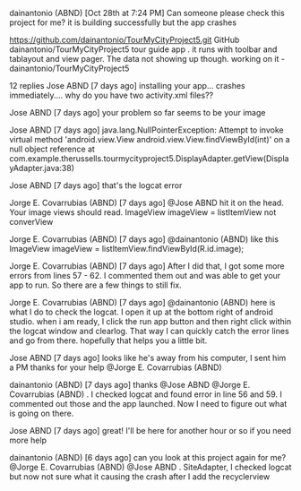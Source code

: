 
dainantonio (ABND) [Oct 28th at 7:24 PM]
Can someone please check this project for me? it is building successfully but the app crashes

https://github.com/dainantonio/TourMyCityProject5.git
GitHub
dainantonio/TourMyCityProject5
tour guide app . it runs with toolbar and tablayout and view pager. The data not showing up though. working on it - dainantonio/TourMyCityProject5
 


12 replies
Jose ABND [7 days ago]
installing your app... crashes immediately.... why do you have two activity.xml files??

Jose ABND [7 days ago]
your problem so far seems to be your image

Jose ABND [7 days ago]
java.lang.NullPointerException: Attempt to invoke virtual method 'android.view.View android.view.View.findViewById(int)' on a null object reference
       at com.example.therussells.tourmycityproject5.DisplayAdapter.getView(DisplayAdapter.java:38)

Jose ABND [7 days ago]
that's the logcat error

Jorge E. Covarrubias (ABND) [7 days ago]
@Jose ABND hit it on the head.  Your image views should read.
ImageView imageView = listItemView not converView


Jorge E. Covarrubias (ABND) [7 days ago]
@dainantonio (ABND) like this
ImageView imageView = listItemView.findViewById(R.id.image);

Jorge E. Covarrubias (ABND) [7 days ago]
After I did that, I got some more errors from lines 57 - 62. I commented them out and was able to get your app to run. So there are a few things to still fix.


Jorge E. Covarrubias (ABND) [7 days ago]
@dainantonio (ABND) here is what I do to check the logcat. I open it up at the bottom right of android studio. when i am ready, I click the run app button and then right click within the logcat window and clearlog. That way I can quickly catch the error lines and go from there. hopefully that helps you a little bit.
 

Jose ABND [7 days ago]
looks like he's away from his computer, I sent him a PM thanks for your help @Jorge E. Covarrubias (ABND)
 


dainantonio (ABND) [7 days ago]
thanks @Jose ABND @Jorge E. Covarrubias (ABND) . I checked logcat and found error  in line 56 and 59. I commented out those and the app launched. Now I need to figure out what is going on there.



Jose ABND [7 days ago]
great! I'll be here for another hour or so if you need more help



dainantonio (ABND) [6 days ago]
can you look at this project again for me? @Jorge E. Covarrubias (ABND) @Jose ABND . SiteAdapter, I checked logcat but now not sure what it causing the crash after I add the recyclerview
